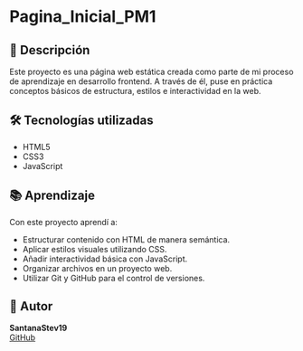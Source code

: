 # Pagina_Inicial_PM1

## 📄 Descripción

Este proyecto es una página web estática creada como parte de mi proceso de aprendizaje en desarrollo frontend. A través de él, puse en práctica conceptos básicos de estructura, estilos e interactividad en la web.

## 🛠️ Tecnologías utilizadas

- HTML5
- CSS3
- JavaScript

## 📚 Aprendizaje

Con este proyecto aprendí a:

- Estructurar contenido con HTML de manera semántica.
- Aplicar estilos visuales utilizando CSS.
- Añadir interactividad básica con JavaScript.
- Organizar archivos en un proyecto web.
- Utilizar Git y GitHub para el control de versiones.

## 👤 Autor

**SantanaStev19**  
[GitHub](https://github.com/SantanaStev19)


